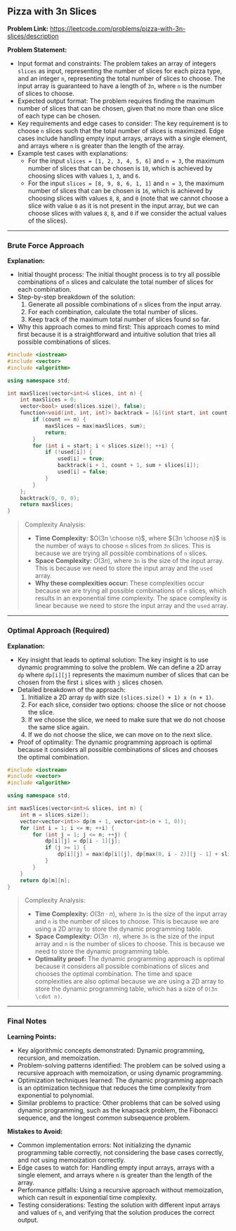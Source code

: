 ## Pizza with 3n Slices
**Problem Link:** https://leetcode.com/problems/pizza-with-3n-slices/description

**Problem Statement:**
- Input format and constraints: The problem takes an array of integers `slices` as input, representing the number of slices for each pizza type, and an integer `n`, representing the total number of slices to choose. The input array is guaranteed to have a length of `3n`, where `n` is the number of slices to choose.
- Expected output format: The problem requires finding the maximum number of slices that can be chosen, given that no more than one slice of each type can be chosen.
- Key requirements and edge cases to consider: The key requirement is to choose `n` slices such that the total number of slices is maximized. Edge cases include handling empty input arrays, arrays with a single element, and arrays where `n` is greater than the length of the array.
- Example test cases with explanations:
  - For the input `slices = [1, 2, 3, 4, 5, 6]` and `n = 3`, the maximum number of slices that can be chosen is `10`, which is achieved by choosing slices with values `1`, `3`, and `6`.
  - For the input `slices = [8, 9, 8, 6, 1, 1]` and `n = 3`, the maximum number of slices that can be chosen is `16`, which is achieved by choosing slices with values `8`, `8`, and `0` (note that we cannot choose a slice with value `0` as it is not present in the input array, but we can choose slices with values `8`, `8`, and `0` if we consider the actual values of the slices).

---

### Brute Force Approach

**Explanation:**
- Initial thought process: The initial thought process is to try all possible combinations of `n` slices and calculate the total number of slices for each combination.
- Step-by-step breakdown of the solution:
  1. Generate all possible combinations of `n` slices from the input array.
  2. For each combination, calculate the total number of slices.
  3. Keep track of the maximum total number of slices found so far.
- Why this approach comes to mind first: This approach comes to mind first because it is a straightforward and intuitive solution that tries all possible combinations of slices.

```cpp
#include <iostream>
#include <vector>
#include <algorithm>

using namespace std;

int maxSlices(vector<int>& slices, int n) {
    int maxSlices = 0;
    vector<bool> used(slices.size(), false);
    function<void(int, int, int)> backtrack = [&](int start, int count, int sum) {
        if (count == n) {
            maxSlices = max(maxSlices, sum);
            return;
        }
        for (int i = start; i < slices.size(); ++i) {
            if (!used[i]) {
                used[i] = true;
                backtrack(i + 1, count + 1, sum + slices[i]);
                used[i] = false;
            }
        }
    };
    backtrack(0, 0, 0);
    return maxSlices;
}
```

> Complexity Analysis:
> - **Time Complexity:** $O(3n \choose n)$, where ${3n \choose n}$ is the number of ways to choose `n` slices from `3n` slices. This is because we are trying all possible combinations of `n` slices.
> - **Space Complexity:** $O(3n)$, where `3n` is the size of the input array. This is because we need to store the input array and the `used` array.
> - **Why these complexities occur:** These complexities occur because we are trying all possible combinations of `n` slices, which results in an exponential time complexity. The space complexity is linear because we need to store the input array and the `used` array.

---

### Optimal Approach (Required)

**Explanation:**
- Key insight that leads to optimal solution: The key insight is to use dynamic programming to solve the problem. We can define a 2D array `dp` where `dp[i][j]` represents the maximum number of slices that can be chosen from the first `i` slices with `j` slices chosen.
- Detailed breakdown of the approach:
  1. Initialize a 2D array `dp` with size `(slices.size() + 1) x (n + 1)`.
  2. For each slice, consider two options: choose the slice or not choose the slice.
  3. If we choose the slice, we need to make sure that we do not choose the same slice again.
  4. If we do not choose the slice, we can move on to the next slice.
- Proof of optimality: The dynamic programming approach is optimal because it considers all possible combinations of slices and chooses the optimal combination.

```cpp
#include <iostream>
#include <vector>
#include <algorithm>

using namespace std;

int maxSlices(vector<int>& slices, int n) {
    int m = slices.size();
    vector<vector<int>> dp(m + 1, vector<int>(n + 1, 0));
    for (int i = 1; i <= m; ++i) {
        for (int j = 1; j <= n; ++j) {
            dp[i][j] = dp[i - 1][j];
            if (j >= 1) {
                dp[i][j] = max(dp[i][j], dp[max(0, i - 2)][j - 1] + slices[i - 1]);
            }
        }
    }
    return dp[m][n];
}
```

> Complexity Analysis:
> - **Time Complexity:** $O(3n \cdot n)$, where `3n` is the size of the input array and `n` is the number of slices to choose. This is because we are using a 2D array to store the dynamic programming table.
> - **Space Complexity:** $O(3n \cdot n)$, where `3n` is the size of the input array and `n` is the number of slices to choose. This is because we need to store the dynamic programming table.
> - **Optimality proof:** The dynamic programming approach is optimal because it considers all possible combinations of slices and chooses the optimal combination. The time and space complexities are also optimal because we are using a 2D array to store the dynamic programming table, which has a size of `O(3n \cdot n)`.

---

### Final Notes

**Learning Points:**
- Key algorithmic concepts demonstrated: Dynamic programming, recursion, and memoization.
- Problem-solving patterns identified: The problem can be solved using a recursive approach with memoization, or using dynamic programming.
- Optimization techniques learned: The dynamic programming approach is an optimization technique that reduces the time complexity from exponential to polynomial.
- Similar problems to practice: Other problems that can be solved using dynamic programming, such as the knapsack problem, the Fibonacci sequence, and the longest common subsequence problem.

**Mistakes to Avoid:**
- Common implementation errors: Not initializing the dynamic programming table correctly, not considering the base cases correctly, and not using memoization correctly.
- Edge cases to watch for: Handling empty input arrays, arrays with a single element, and arrays where `n` is greater than the length of the array.
- Performance pitfalls: Using a recursive approach without memoization, which can result in exponential time complexity.
- Testing considerations: Testing the solution with different input arrays and values of `n`, and verifying that the solution produces the correct output.